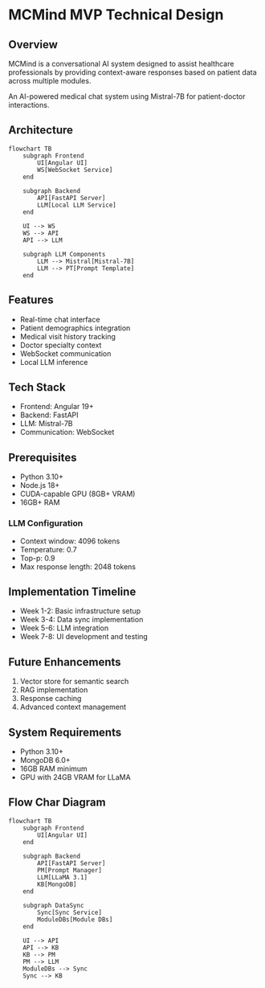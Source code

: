 # MCMind MVP Technical Design

## Overview
MCMind is a conversational AI system designed to assist healthcare professionals by providing context-aware responses based on patient data across multiple modules.

An AI-powered medical chat system using Mistral-7B for patient-doctor interactions.

## Architecture

```mermaid
flowchart TB
    subgraph Frontend
        UI[Angular UI]
        WS[WebSocket Service]
    end
    
    subgraph Backend
        API[FastAPI Server]
        LLM[Local LLM Service]
    end
    
    UI --> WS
    WS --> API
    API --> LLM
    
    subgraph LLM Components
        LLM --> Mistral[Mistral-7B]
        LLM --> PT[Prompt Template]
    end
```

## Features
- Real-time chat interface
- Patient demographics integration
- Medical visit history tracking
- Doctor specialty context
- WebSocket communication
- Local LLM inference

## Tech Stack
- Frontend: Angular 19+
- Backend: FastAPI
- LLM: Mistral-7B
- Communication: WebSocket

## Prerequisites
- Python 3.10+
- Node.js 18+
- CUDA-capable GPU (8GB+ VRAM)
- 16GB+ RAM
### LLM Configuration
- Context window: 4096 tokens
- Temperature: 0.7
- Top-p: 0.9
- Max response length: 2048 tokens

## Implementation Timeline
- Week 1-2: Basic infrastructure setup
- Week 3-4: Data sync implementation
- Week 5-6: LLM integration
- Week 7-8: UI development and testing

## Future Enhancements
1. Vector store for semantic search
2. RAG implementation
3. Response caching
4. Advanced context management

## System Requirements
- Python 3.10+
- MongoDB 6.0+
- 16GB RAM minimum
- GPU with 24GB VRAM for LLaMA

## Flow Char Diagram
```mermaid
flowchart TB
    subgraph Frontend
        UI[Angular UI]
    end
    
    subgraph Backend
        API[FastAPI Server]
        PM[Prompt Manager]
        LLM[LLaMA 3.1]
        KB[MongoDB]
    end
    
    subgraph DataSync
        Sync[Sync Service]
        ModuleDBs[Module DBs]
    end
    
    UI --> API
    API --> KB
    KB --> PM
    PM --> LLM
    ModuleDBs --> Sync
    Sync --> KB
```
